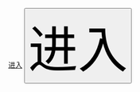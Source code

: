 [进入](https://wdxszz.github.io/wdxszz/wyh.html)
<a href="https://wdxszz.github.io/wdxszz"><button type="button" style="font-size: 100px;">进入</button></a>
